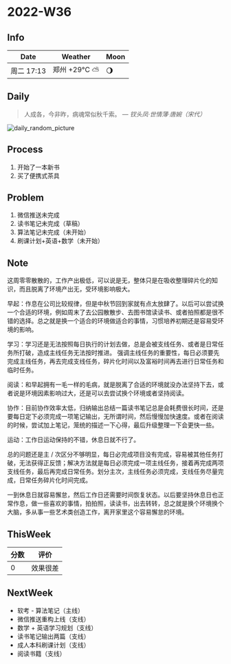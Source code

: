 # 2022-W36

## Info

| Date           | Weather      | Moon |
| -------------- | ------------ | ---- |
| 周二 17:13 | 郑州 +29°C ⛅️  | 🌖 |

## Daily

> 人成各，今非昨，病魂常似秋千索。
> — *钗头凤·世情薄·唐婉（宋代）*

![daily_random_picture](https://images.unsplash.com/photo-1472148083604-64f1084980b9?crop=entropy&cs=tinysrgb&fit=crop&fm=jpg&h=1080&ixid=MnwxfDB8MXxyYW5kb218MHx8bW91bnRhaW4sd2F0ZXIsbGFuZHNjYXBlLGdhbGF4eSxjaXR5fHx8fHx8MTY2MzA2MDQ2NQ&ixlib=rb-1.2.1&q=80&utm_campaign=api-credit&utm_medium=referral&utm_source=unsplash_source&w=1920)

## Process

1. 开始了一本新书
2. 买了便携式茶具

## Problem
1. 微信推送未完成
2. 读书笔记未完成（草稿）
3. 算法笔记未完成（未开始）
4. 刷课计划+英语+数学（未开始）

## Note

这周零零散散的，工作产出极低，可以说是无，整体只是在吸收整理碎片化的知识，而且脱离了环境产出无，受环境影响极大。

早起：作息在公司比较规律，但是中秋节回到家就有点太放肆了。以后可以尝试换一个合适的环境，例如周末了去公园散散步、去图书馆读读书、或者拍照都是很不错的选择。总之就是换一个适合的环境做适合的事情，习惯培养初期还是容易受环境的影响。

学习：学习还是无法按照每日执行的计划去做，总是会被支线任务、或者是日常任务所打破，造成主线任务无法按时推进。
强调主线任务的重要性，每日必须要先完成主线任务，再去完成支线任务，碎片化时间以及富裕时间再去进行日常任务和临时任务。

阅读：和早起拥有一毛一样的毛病，就是脱离了合适的环境就没办法坚持下去，或者说是环境因素影响过大，还是可以去尝试换个环境或者坚持阅读。

协作：目前协作效率太低，归纳输出总结一篇读书笔记总是会耗费很长时间，还是要每日定下必须完成一项笔记输出，无所谓时间，然后慢慢加快速度。或者在阅读的时候，尝试加上笔记，笼统的描述一下心得，最后升级整理一下会更快一些。

运动：工作日运动保持的不错，休息日就不行了。

总的问题还是主 / 次区分不够明显，每日必完成项目没有完成，容易被其他任务打破，无法获得正反馈；解决方法就是每日必须完成一项主线任务，接着再完成两项支线任务，最后再完成日常任务。划分主次，主线任务必须完成，支线任务尽量完成，日常任务碎片化时间完成。

一到休息日就容易懈怠，然后工作日还需要时间恢复状态。以后要坚持休息日也正常作息，做一些喜欢的事情，拍拍照，读读书，出去转转，总之就是换个环境换个大脑，多从事一些艺术类创造工作，离开家里这个容易懈怠的环境。


## ThisWeek

| 分数 | 评价 |
| ---- | ---- |
|   0   |  效果很差    |

## NextWeek

- 软考 - 算法笔记（主线）
- 微信推送重构上线（支线）
- 数学 + 英语学习规划（支线）
- 读书笔记输出两篇（支线）
- 成人本科刷课计划（支线）
- 阅读书籍（支线）
